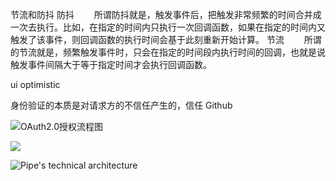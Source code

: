 节流和防抖
防抖
　　所谓防抖就是，触发事件后，把触发非常频繁的时间合并成一次去执行。比如，在指定的时间内只执行一次回调函数，如果在指定的时间内又触发了该事件，则回调函数的执行时间会基于此刻重新开始计算。
节流
　　所谓的节流就是，频繁触发事件时，只会在指定的时间段内执行时间的回调，也就是说触发事件间隔大于等于指定时间才会执行回调函数。

ui optimistic

身份验证的本质是对请求方的不信任产生的，信任 Github

![OAuth2.0授权流程图](https://gitee.com/caoyanbin/picgo/raw/master/img/20220201162252.png)

![](https://user-images.githubusercontent.com/2803210/146643318-fe1ffc42-6e48-4e95-ab62-9a0ac837901c.png)

![Pipe's technical architecture](https://hasura.io/blog/content/images/size/w1600/2021/05/Frame-7.png)

